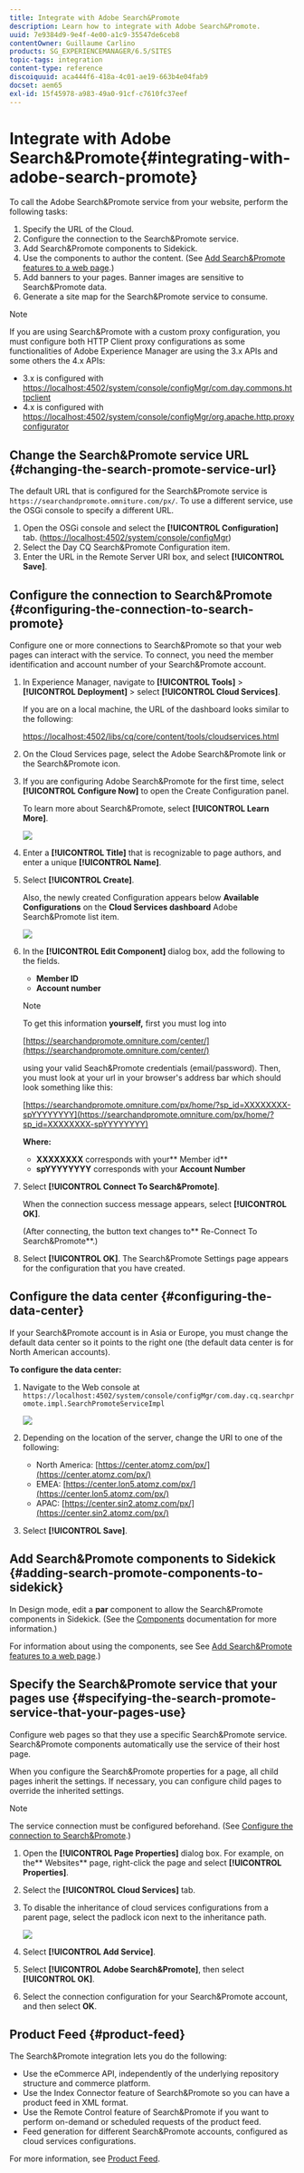 ```yaml
---
title: Integrate with Adobe Search&Promote
description: Learn how to integrate with Adobe Search&Promote.
uuid: 7e9384d9-9e4f-4e00-a1c9-35547de6ceb8
contentOwner: Guillaume Carlino
products: SG_EXPERIENCEMANAGER/6.5/SITES
topic-tags: integration
content-type: reference
discoiquuid: aca444f6-418a-4c01-ae19-663b4e04fab9
docset: aem65
exl-id: 15f45978-a983-49a0-91cf-c7610fc37eef
---
```

# Integrate with Adobe Search&Promote{#integrating-with-adobe-search-promote}

To call the Adobe Search&Promote service from your website, perform the following tasks:

1. Specify the URL of the Cloud.
1. Configure the connection to the Search&Promote service.
1. Add Search&Promote components to Sidekick.
1. Use the components to author the content. (See [Add Search&Promote features to a web page](/help/sites-authoring/search-and-promote.md).)
1. Add banners to your pages. Banner images are sensitive to Search&Promote data.
1. Generate a site map for the Search&Promote service to consume.

>[!NOTE]
>
>If you are using Search&Promote with a custom proxy configuration, you must configure both HTTP Client proxy configurations as some functionalities of Adobe Experience Manager are using the 3.x APIs and some others the 4.x APIs:
>
>* 3.x is configured with [https://localhost:4502/system/console/configMgr/com.day.commons.httpclient](https://localhost:4502/system/console/configMgr/com.day.commons.httpclient)
>* 4.x is configured with [https://localhost:4502/system/console/configMgr/org.apache.http.proxyconfigurator](https://localhost:4502/system/console/configMgr/org.apache.http.proxyconfigurator)
>

## Change the Search&Promote service URL {#changing-the-search-promote-service-url}

The default URL that is configured for the Search&Promote service is `https://searchandpromote.omniture.com/px/`. To use a different service, use the OSGi console to specify a different URL.

1. Open the OSGi console and select the **[!UICONTROL Configuration]** tab. ([https://localhost:4502/system/console/configMgr](https://localhost:4502/system/console/configMgr))
1. Select the Day CQ Search&Promote Configuration item.
1. Enter the URL in the Remote Server URI box, and select **[!UICONTROL Save]**.

## Configure the connection to Search&Promote {#configuring-the-connection-to-search-promote}

Configure one or more connections to Search&Promote so that your web pages can interact with the service. To connect, you need the member identification and account number of your Search&Promote account.

1. In Experience Manager, navigate to **[!UICONTROL Tools]** > **[!UICONTROL Deployment]** > select **[!UICONTROL Cloud Services]**.

   If you are on a local machine, the URL of the dashboard looks similar to the following:

   [https://localhost:4502/libs/cq/core/content/tools/cloudservices.html](https://localhost:4502/libs/cq/core/content/tools/cloudservices.html)

1. On the Cloud Services page, select the Adobe Search&Promote link or the Search&Promote icon.

1. If you are configuring Adobe Search&Promote for the first time, select **[!UICONTROL Configure Now]** to open the Create Configuration panel.

   To learn more about Search&Promote, select **[!UICONTROL Learn More]**.

   ![](assets/chlimage_1-59.png)

1. Enter a **[!UICONTROL Title]** that is recognizable to page authors, and enter a unique **[!UICONTROL Name]**.
1. Select **[!UICONTROL Create]**.

   Also, the newly created Configuration appears below **Available Configurations** on the **Cloud Services dashboard** Adobe Search&Promote list item.

   ![](assets/chlimage_1-60.png)

1. In the **[!UICONTROL Edit Component]** dialog box, add the following to the fields.

    * **Member ID**
    * **Account number**

   >[!NOTE]
   >
   >To get this information **yourself,** first you must log into
   >
   >[https://searchandpromote.omniture.com/center/](https://searchandpromote.omniture.com/center/)
   >
   >
   >using your valid Seach&Promote credentials (email/password).
   >Then, you must look at your url in your browser's address bar which should look something like this:
   >[](https://searchandpromote.omniture.com/px/home/?sp_id=XXXXXXXX-spYYYYYYYY)
   >
   >[https://searchandpromote.omniture.com/px/home/?sp_id=XXXXXXXX-spYYYYYYYY](https://searchandpromote.omniture.com/px/home/?sp_id=XXXXXXXX-spYYYYYYYY)
   >
   >**Where:**
   >
   >    * **XXXXXXXX** corresponds with your** Member id**
   >    * **spYYYYYYYY** corresponds with your **Account Number**

1. Select **[!UICONTROL Connect To Search&Promote]**.

   When the connection success message appears, select **[!UICONTROL OK]**.

   (After connecting, the button text changes to** Re-Connect To Search&Promote**.)

1. Select **[!UICONTROL OK]**. The Search&Promote Settings page appears for the configuration that you have created.

## Configure the data center {#configuring-the-data-center}

If your Search&Promote account is in Asia or Europe, you must change the default data center so it points to the right one (the default data center is for North American accounts).

**To configure the data center:**

1. Navigate to the Web console at `https://localhost:4502/system/console/configMgr/com.day.cq.searchpromote.impl.SearchPromoteServiceImpl`

   ![](assets/chlimage_1-61.png)

1. Depending on the location of the server, change the URI to one of the following:

    * North America: [https://center.atomz.com/px/](https://center.atomz.com/px/)
    * EMEA: [https://center.lon5.atomz.com/px/](https://center.lon5.atomz.com/px/)
    * APAC: [https://center.sin2.atomz.com/px/](https://center.sin2.atomz.com/px/)

1. Select **[!UICONTROL Save]**.

## Add Search&Promote components to Sidekick {#adding-search-promote-components-to-sidekick}

In Design mode, edit a **par** component to allow the Search&Promote components in Sidekick. (See the [Components](/help/sites-developing/components.md#addinganewcomponenttotheparagraphsystemdesignmode) documentation for more information.)

For information about using the components, see See [Add Search&Promote features to a web page](/help/sites-authoring/search-and-promote.md).)

## Specify the Search&Promote service that your pages use {#specifying-the-search-promote-service-that-your-pages-use}

Configure web pages so that they use a specific Search&Promote service. Search&Promote components automatically use the service of their host page.

When you configure the Search&Promote properties for a page, all child pages inherit the settings. If necessary, you can configure child pages to override the inherited settings.

>[!NOTE]
>
>The service connection must be configured beforehand. (See [Configure the connection to Search&Promote](#connection).)

1. Open the **[!UICONTROL Page Properties]** dialog box. For example, on the** Websites** page, right-click the page and select **[!UICONTROL Properties]**.
1. Select the **[!UICONTROL Cloud Services]** tab.
1. To disable the inheritance of cloud services configurations from a parent page, select the padlock icon next to the inheritance path.

   ![](assets/sandpinheritpadlock.png)

1. Select **[!UICONTROL Add Service]**.
1. Select **[!UICONTROL Adobe Search&Promote]**, then select **[!UICONTROL OK]**.
1. Select the connection configuration for your Search&Promote account, and then select **OK**.

## Product Feed {#product-feed}

The Search&Promote integration lets you do the following:

* Use the eCommerce API, independently of the underlying repository structure and commerce platform.
* Use the Index Connector feature of Search&Promote so you can have a product feed in XML format.
* Use the Remote Control feature of Search&Promote if you want to perform on-demand or scheduled requests of the product feed.
* Feed generation for different Search&Promote accounts, configured as cloud services configurations.

For more information, see [Product Feed](/help/sites-administering/product-feed.md).
